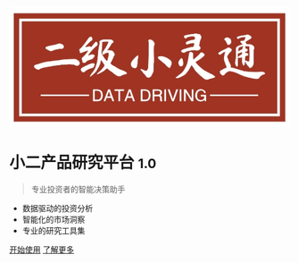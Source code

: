 ![logo](./assets/images/logo.png)

# 小二产品研究平台 <small>1.0</small>

> 专业投资者的智能决策助手

- 数据驱动的投资分析
- 智能化的市场洞察
- 专业的研究工具集

[开始使用](README.md)
[了解更多](#main)
